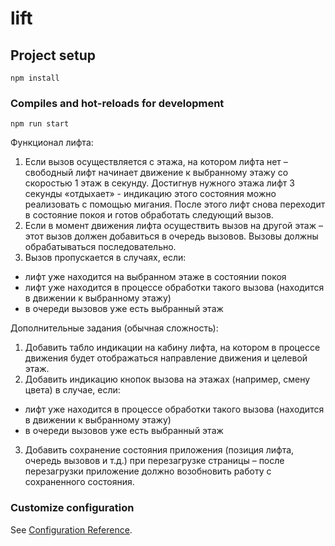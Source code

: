 # lift

## Project setup
```
npm install
```

### Compiles and hot-reloads for development
```
npm run start
```

Функционал лифта:
1.	Если вызов осуществляется с этажа, на котором лифта нет – свободный лифт начинает движение к выбранному этажу со скоростью 1 этаж в секунду. 
Достигнув нужного этажа лифт 3 секунды «отдыхает» - индикацию этого состояния можно реализовать с помощью мигания.
После этого лифт снова переходит в состояние покоя и готов обработать следующий вызов.
2.	Если в момент движения лифта осуществить вызов на другой этаж – этот вызов должен добавиться в очередь вызовов.
Вызовы должны обрабатываться последовательно.
3.	Вызов пропускается в случаях, если:
- лифт уже находится на выбранном этаже в состоянии покоя
- лифт уже находится в процессе обработки такого вызова (находится в движении к выбранному этажу)
- в очереди вызовов уже есть выбранный этаж

Дополнительные задания (обычная сложность):
1.	Добавить табло индикации на кабину лифта, на котором в процессе движения будет отображаться направление движения и целевой этаж.
2.	Добавить индикацию кнопок вызова на этажах (например, смену цвета) в случае, если:
- лифт уже находится в процессе обработки такого вызова (находится в движении к выбранному этажу)
- в очереди вызовов уже есть выбранный этаж
3.	Добавить сохранение состояния приложения (позиция лифта, очередь вызовов и т.д.) при перезагрузке страницы – после перезагрузки приложение должно возобновить работу с сохраненного состояния.


### Customize configuration
See [Configuration Reference](https://cli.vuejs.org/config/).
